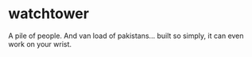 # watchtower
A pile of people. And van load of pakistans... built so simply, it can even work on your wrist. 

